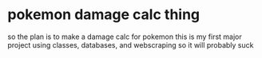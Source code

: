 # pokemon damage calc thing
so the plan is to make a damage calc for pokemon
this is my first major project using classes, databases, and webscraping so it will probably suck
